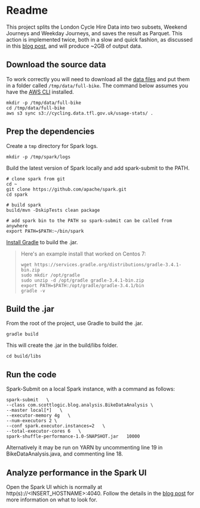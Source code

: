 # Readme
This project splits the London Cycle Hire Data into two subsets, Weekend Journeys and Weekday Journeys, and saves the result as Parquet. This action is implemented twice, both in a slow and quick fashion, as discussed in this [blog post](https://matdeb-sl.github.io/blog/2018/03/20/apache-spark-performance.html), and will produce ~2GB of output data.

## Download the source data

To work correctly you will need to download all the [data files](http://cycling.data.tfl.gov.uk/) and put them in a folder called `/tmp/data/full-bike`. The command below assumes you have the [AWS CLI](https://docs.aws.amazon.com/cli/latest/userguide/installing.html) installed.

```
mkdir -p /tmp/data/full-bike
cd /tmp/data/full-bike
aws s3 sync s3://cycling.data.tfl.gov.uk/usage-stats/ .
```

## Prep the dependencies


Create a `tmp` directory for Spark logs.

```
mkdir -p /tmp/spark/logs
```

Build the latest version of Spark locally and add spark-submit to the PATH.

```
# clone spark from git
cd ~
git clone https://github.com/apache/spark.git
cd spark

# build spark
build/mvn -DskipTests clean package

# add spark bin to the PATH so spark-submit can be called from anywhere
export PATH=$PATH:~/bin/spark
```

[Install Gradle](https://gradle.org/install/) to build the .jar.

> Here's an example install that worked on Centos 7:
> ```
> wget https://services.gradle.org/distributions/gradle-3.4.1-bin.zip
> sudo mkdir /opt/gradle
> sudo unzip -d /opt/gradle gradle-3.4.1-bin.zip
> export PATH=$PATH:/opt/gradle/gradle-3.4.1/bin
> gradle -v
> ```

## Build the .jar

From the root of the project, use Gradle to build the .jar.

```
gradle build
```

This will create the .jar in the build/libs folder.

```
cd build/libs
```

## Run the code

Spark-Submit on a local Spark instance, with a command as follows:

```
spark-submit   \
--class com.scottlogic.blog.analysis.BikeDataAnalysis \
--master local[*]   \
--executor-memory 4g   \
--num-executors 2 \
--conf spark.executor.instances=2   \
--total-executor-cores 6   \
spark-shuffle-performance-1.0-SNAPSHOT.jar   10000
```

Alternatively it may be run on YARN by uncommenting line 19 in BikeDataAnalysis.java, and commenting line 18.


## Analyze performance in the Spark UI

Open the Spark UI which is normally at http(s)://<INSERT_HOSTNAME>:4040. Follow the details in the [blog post](https://matdeb-sl.github.io/blog/2018/03/20/apache-spark-performance.html) for more information on what to look for.
